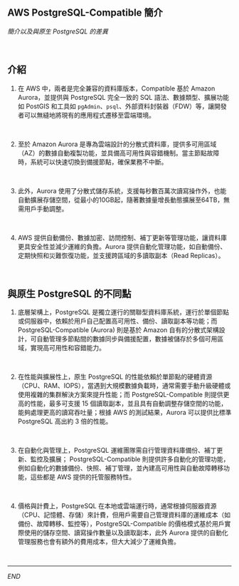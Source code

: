 ## AWS PostgreSQL-Compatible 簡介

_簡介以及與原生 PostgreSQL 的差異_

<br>

## 介紹

1. 在 AWS 中，兩者是完全兼容的資料庫版本，Compatible 基於 Amazon Aurora，並提供與 PostgreSQL 完全一致的 SQL 語法、數據類型、擴展功能如 PostGIS 和工具如 `pgAdmin`、`psql`、外部資料封裝器（FDW）等，讓開發者可以無縫地將現有的應用程式遷移至雲端環境。

<br>

2. 至於 Amazon Aurora 是專為雲端設計的分散式資料庫，提供多可用區域（AZ）的數據自動複製功能，並具備高可用性與容錯機制。當主節點故障時，系統可以快速切換到備援節點，確保業務不中斷。

<br>

3. 此外，Aurora 使用了分散式儲存系統，支援每秒數百萬次讀寫操作外，也能自動擴展存儲空間，從最小的10GB起，隨著數據量增長動態擴展至64TB，無需用戶手動調整。

<br>

4. AWS 提供自動備份、數據加密、訪問控制、補丁更新等管理功能，讓資料庫更具安全性並減少運維的負擔。Aurora 提供自動化管理功能，如自動備份、定期快照和災難恢復功能，並支援跨區域的多讀取副本（Read Replicas）。

<br>

## 與原生 PostgreSQL 的不同點

1. 底層架構上，PostgreSQL 是獨立運行的關聯型資料庫系統，運行於單個節點或伺服器中，依賴於用戶自己配置高可用性、備份、讀取副本等功能；而 PostgreSQL-Compatible (Aurora) 則是基於 Amazon 自有的分散式架構設計，可自動管理多節點間的數據同步與備援配置，數據被儲存於多個可用區域，實現高可用性和容錯能力。

<br>

2. 在性能與擴展性上，原生 PostgreSQL 的性能依賴於單節點的硬體資源（CPU、RAM、IOPS），當遇到大規模數據負載時，通常需要手動升級硬體或使用複雜的集群解決方案來提升性能；而 PostgreSQL-Compatible 則提供更高的性能，最多可支援 15 個讀取副本，並且具有自動調整存儲空間的功能，能夠處理更高的讀寫吞吐量；根據 AWS 的測試結果，Aurora 可以提供比標準 PostgreSQL 高出約 3 倍的性能。

<br>

3. 在自動化與管理上，PostgreSQL 運維團隊需自行管理資料庫備份、補丁更新、監控及擴展；
PostgreSQL-Compatible 則提供許多自動化的管理功能，例如自動化的數據備份、快照、補丁管理，並內建高可用性與自動故障轉移功能，這些都是 AWS 提供的托管服務特性。

<br>

4. 價格與計費上，PostgreSQL 在本地或雲端運行時，通常根據伺服器資源（CPU、記憶體、存儲）來計費，但用戶需要自己管理資料庫的運維成本（如備份、故障轉移、監控等），PostgreSQL-Compatible 的價格模式基於用戶實際使用的儲存空間、讀寫操作數量以及讀取副本，此外 Aurora 提供的自動化管理服務也會有額外的費用成本，但大大減少了運維負擔。

<br>

___

_END_
